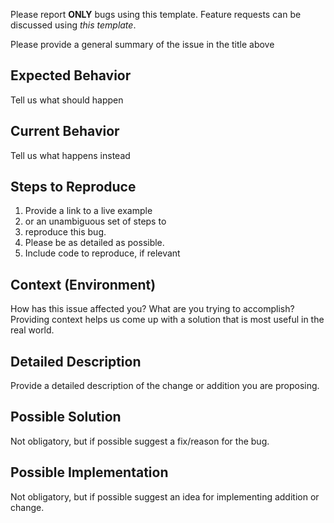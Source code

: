 Please report **ONLY** bugs using this template. Feature requests can be discussed using *this template*.

Please provide a general summary of the issue in the title above

## Expected Behavior
Tell us what should happen

## Current Behavior
Tell us what happens instead

## Steps to Reproduce
1. Provide a link to a live example
2. or an unambiguous set of steps to
3. reproduce this bug.
4. Please be as detailed as possible.
5. Include code to reproduce, if relevant

## Context (Environment)
How has this issue affected you? What are you trying to accomplish?
Providing context helps us come up with a solution that is most useful in the real world.

## Detailed Description
Provide a detailed description of the change or addition you are proposing.

## Possible Solution
Not obligatory, but if possible suggest a fix/reason for the bug.

## Possible Implementation
Not obligatory, but if possible suggest an idea for implementing addition or change.
